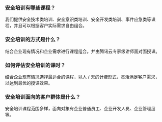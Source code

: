 ### 安全培训有哪些课程？
我们提供安全技术类培训、安全意识类培训、安全开发类培训、事件应急类等课程，并且可以根据客户实际需求自由组合。

### 安全培训的方式是什么？
结合企业现有情况和企业需求进行课程组合，并由腾讯云专家级讲师面对面授课。

### 如何评估安全培训的课时？
结合企业现有情况选择最适合的课程，以人 / 天的计费形式，灵活满足客户需求，以达到最优的授课效果。

### 安全培训面向的客户群体是什么？
安全培训课程范围多样，面向对象有企业普通员工、企业开发人员、企业管理层等。
